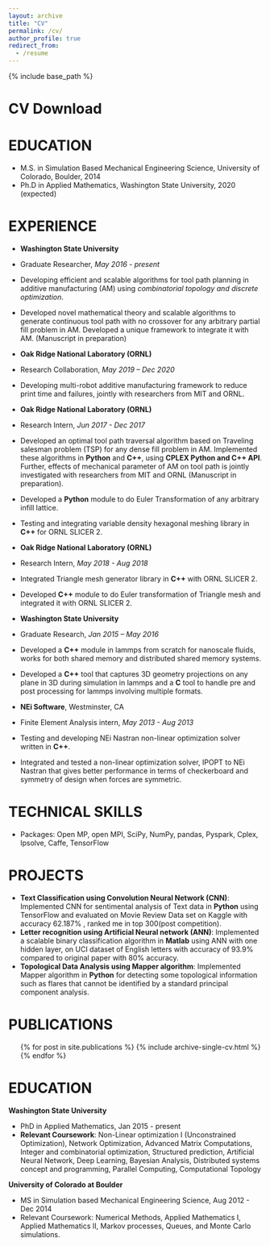 ```yaml
---
layout: archive
title: "CV"
permalink: /cv/
author_profile: true
redirect_from:
  - /resume
---
```


{% include base_path %}

CV Download
======
[Download]: https://pragup.github.io/files/Prashant_CV.pdf

EDUCATION
======
* M.S. in Simulation Based Mechanical Engineering Science, University of Colorado, Boulder, 2014
* Ph.D in Applied Mathematics, Washington State University, 2020 (expected)

EXPERIENCE
======
* **Washington State University**
* Graduate Researcher, *May 2016 - present*	
* Developing efficient and scalable algorithms for tool path planning in additive manufacturing (AM) using *combinatorial topology and discrete optimization*.
* Developed novel mathematical theory and scalable algorithms to generate continuous tool path with no crossover for any arbitrary partial fill problem in AM. Developed a unique framework to integrate it with AM. (Manuscript in preparation)
    
* **Oak Ridge National Laboratory (ORNL)**  
* Research Collaboration, *May 2019 – Dec 2020*
* Developing multi-robot additive manufacturing framework to reduce print time and failures, jointly with researchers from MIT and ORNL.
 
* **Oak Ridge National Laboratory (ORNL)**   
* Research Intern, *Jun 2017 - Dec 2017* 
* Developed an optimal tool path traversal algorithm based on Traveling salesman problem (TSP) for any dense fill problem in AM. Implemented these algorithms in **Python** and **C++**, using **CPLEX Python and C++ API**. Further, effects of mechanical parameter of AM on tool path is jointly investigated with researchers from MIT and ORNL (Manuscript in preparation).    
* Developed a **Python** module to do Euler Transformation of any arbitrary infill lattice. 
* Testing and integrating variable density hexagonal meshing library in **C++** for ORNL SLICER 2.

* **Oak Ridge National Laboratory (ORNL)**
* Research Intern, *May 2018 - Aug 2018* 
* Integrated Triangle mesh generator library in **C++** with ORNL SLICER 2. 
* Developed **C++** module to do Euler transformation of Triangle mesh and integrated it with ORNL SLICER 2. 

* **Washington State University** 
* Graduate Research, *Jan 2015 – May 2016*
* Developed a **C++** module in lammps from scratch for nanoscale fluids, works for both shared memory and distributed shared memory systems. 
* Developed a **C++** tool that captures 3D geometry projections on any plane in 3D during simulation in lammps and a **C** tool to handle pre and post processing for lammps involving multiple formats. 

* **NEi Software**, Westminster, CA                                                                                                                    
* Finite Element Analysis intern, *May 2013 - Aug 2013*
* Testing and developing NEi Nastran non-linear optimization solver written in **C++**.  
* Integrated and tested a non-linear optimization solver, IPOPT to NEi Nastran that gives better performance in terms of checkerboard and symmetry of design when forces are symmetric.   

TECHNICAL SKILLS
======
* Packages: Open MP, open MPI, SciPy, NumPy, pandas, Pyspark, Cplex, lpsolve, Caffe, TensorFlow   

PROJECTS
====
* **Text Classification using Convolution Neural Network (CNN)**: Implemented CNN for sentimental analysis of Text data in **Python** using TensorFlow and evaluated on Movie Review Data set on Kaggle with accuracy 62.187% , ranked me in top 300(post competition). 
* **Letter recognition using Artificial Neural network (ANN)**: Implemented a scalable binary classification algorithm in **Matlab** using ANN with one hidden layer, on UCI dataset of English letters with accuracy of 93.9% compared to original paper with 80% accuracy. 
* **Topological Data Analysis using Mapper algorithm**: Implemented Mapper algorithm in **Python** for detecting some topological information such as flares that cannot be identified by a standard principal component analysis. 

PUBLICATIONS
======
  <ul>{% for post in site.publications %}
    {% include archive-single-cv.html %}
  {% endfor %}</ul>

EDUCATION
====
**Washington State University** 
* PhD in Applied Mathematics, Jan 2015 - present
* **Relevant Coursework**: Non-Linear optimization I (Unconstrained Optimization), Network Optimization, Advanced Matrix Computations, Integer and combinatorial optimization, Structured prediction, Artificial Neural Network, Deep Learning, Bayesian Analysis, Distributed systems concept and programming, Parallel Computing, Computational Topology 

**University of Colorado at Boulder**
* MS in Simulation based Mechanical Engineering Science, Aug 2012 - Dec 2014
* Relevant Coursework: Numerical Methods, Applied Mathematics I, Applied Mathematics II, Markov processes, Queues, and Monte Carlo simulations.
  